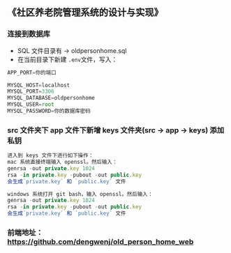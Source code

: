 ## 《社区养老院管理系统的设计与实现》

### 连接到数据库

* SQL 文件目录有 -> oldpersonhome.sql
* 在当前目录下新建 `.env`文件，写入：

```ts
APP_PORT=你的端口

MYSQL_HOST=localhost
MYSQL_PORT=3306
MYSQL_DATABASE=oldpersonhome
MYSQL_USER=root
MYSQL_PASSWORD=你的数据库密码
```

### src 文件夹下 app 文件下新增 keys 文件夹(src -> app -> keys) 添加私钥

```ts
进入到 keys 文件下进行如下操作：
mac 系统直接终端输入 openssl。然后输入：
genrsa -out private.key 1024
rsa -in private.key -pubout -out public.key
会生成`private.key` 和 `public.key` 文件

windows 系统打开 git bash，输入 openssl。然后输入：
genrsa -out private.key 1024
rsa -in private.key -pubout -out public.key
会生成`private.key` 和 `public.key` 文件
```
### 前端地址：https://github.com/dengwenj/old_person_home_web